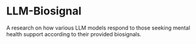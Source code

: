 # LLM-Biosignal
A research on how various LLM models respond to those seeking mental health support according to their provided biosignals. 
